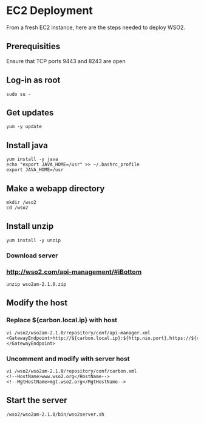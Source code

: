 # EC2 Deployment

From a fresh EC2 instance, here are the steps needed to deploy WSO2.

## Prerequisities
Ensure that TCP ports 9443 and 8243 are open

## Log-in as root
`sudo su -`

## Get updates
`yum -y update`

## Install java
```
yum install -y java
echo "export JAVA_HOME=/usr" >> ~/.bashrc_profile
export JAVA_HOME=/usr
```

## Make a webapp directory
```
mkdir /wso2
cd /wso2
```

## Install unzip
`yum install -y unzip`
### Download server
### http://wso2.com/api-management/#iBottom
`unzip wso2am-2.1.0.zip`

## Modify the host
### Replace ${carbon.local.ip} with host
```
vi /wso2/wso2am-2.1.0/repository/conf/api-manager.xml
<GatewayEndpoint>http://${carbon.local.ip}:${http.nio.port},https://${carbon.local.ip}:${https.nio.port}</GatewayEndpoint>
```
 ### Uncomment and modify with server host
```
vi /wso2/wso2am-2.1.0/repository/conf/carbon.xml
<!--HostName>www.wso2.org</HostName-->
<!--MgtHostName>mgt.wso2.org</MgtHostName-->
```

## Start the server
`/wso2/wso2am-2.1.0/bin/wso2server.sh`
